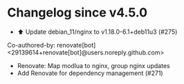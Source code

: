 # Changelog since v4.5.0
- ⬆️ Update debian_11/nginx to v1.18.0-6.1+deb11u3 (#275)

Co-authored-by: renovate[bot] <29139614+renovate[bot]@users.noreply.github.com> 
- Renovate: Map modlua to nginx, group nginx updates 
- Add Renovate for dependency management (#271) 
